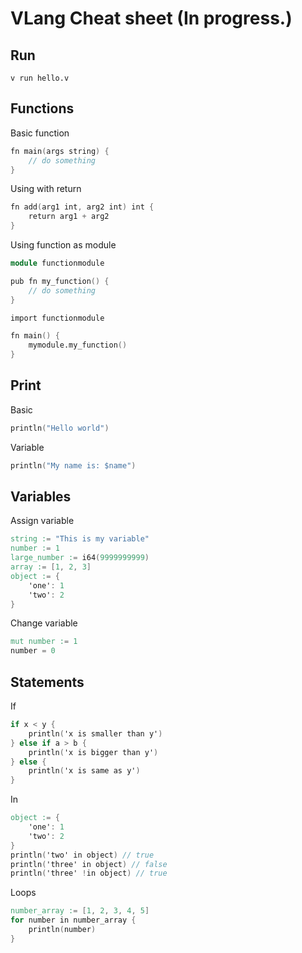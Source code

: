 # VLang Cheat sheet (In progress.)

## Run 
`v run hello.v`

## Functions 
Basic function
```v
fn main(args string) {
	// do something
}
```

Using with return 
```v
fn add(arg1 int, arg2 int) int {
	return arg1 + arg2
}
```

Using function as module
```v
module functionmodule

pub fn my_function() {
	// do something
}
```
```V
import functionmodule

fn main() {
	mymodule.my_function()
}
```
## Print
Basic 
```V
println("Hello world")
```
Variable
```V
println("My name is: $name")
```

## Variables
Assign variable
```V
string := "This is my variable"
number := 1
large_number := i64(9999999999)
array := [1, 2, 3]
object := {
	'one': 1
	'two': 2
}
```

Change variable
```V
mut number := 1
number = 0
```
## Statements

If
```V
if x < y {
	println('x is smaller than y')
} else if a > b {
	println('x is bigger than y')
} else {
	println('x is same as y')
}
```
In
```V
object := {
	'one': 1
	'two': 2
}
println('two' in object) // true
println('three' in object) // false
println('three' !in object) // true
```
Loops
```V
number_array := [1, 2, 3, 4, 5]
for number in number_array {
	println(number)
}
```


